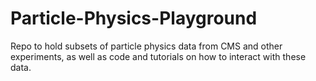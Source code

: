 Particle-Physics-Playground
===========================

Repo to hold subsets of particle physics data from CMS and other experiments, as well as code and tutorials on how to interact with these data. 
